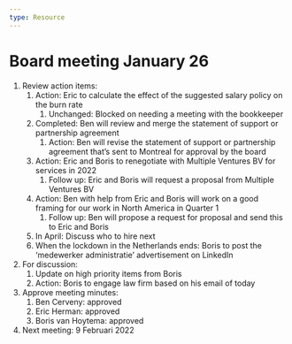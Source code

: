 ```yaml
---
type: Resource
---
```


# Board meeting January 26

1. Review action items:
   1. Action: Eric to calculate the effect of the suggested salary policy on the burn rate
      1. Unchanged: Blocked on needing a meeting with the bookkeeper
   2. Completed: Ben will review and merge the statement of support or partnership agreement
      1. Action: Ben will revise the statement of support or partnership agreement that’s sent to Montreal for approval by the board
   3. Action: Eric and Boris to renegotiate with Multiple Ventures BV for services in 2022
      1. Follow up: Eric and Boris will request a proposal from Multiple Ventures BV
   4. Action: Ben with help from Eric and Boris will work on a good framing for our work in North America in Quarter 1
      1. Follow up: Ben will propose a request for proposal and send this to Eric and Boris
   5. In April: Discuss who to hire next 
   6. When the lockdown in the Netherlands ends: Boris to post the ‘medewerker administratie’ advertisement on LinkedIn
2. For discussion:
   1. Update on high priority items from Boris
   1. Action: Boris to engage law firm based on his email of today
3. Approve meeting minutes:
   1. Ben Cerveny: approved
   2. Eric Herman: approved
   3. Boris van Hoytema: approved
4. Next meeting: 9 Februari 2022
